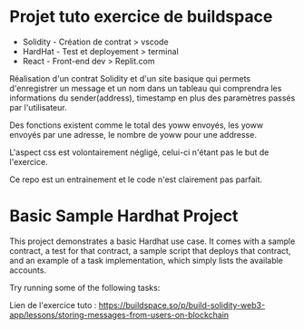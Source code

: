 # Projet tuto exercice de buildspace

+ Solidity - Création de contrat > vscode
+ HardHat - Test et deployement > terminal
+ React - Front-end dev > Replit.com


Réalisation d'un contrat Solidity et d'un site basique qui permets d'enregistrer un message et un nom dans un tableau qui comprendra les informations du sender(address), timestamp en plus des paramètres passés par l'utilisateur.

Des fonctions existent comme le total des yoww envoyés, les yoww envoyés par une adresse, le nombre de yoww pour une addresse.

L'aspect css est volontairement négligé, celui-ci n'étant pas le but de l'exercice. 

Ce repo est un entrainement et le code n'est clairement pas parfait.


# Basic Sample Hardhat Project

This project demonstrates a basic Hardhat use case. It comes with a sample contract, a test for that contract, a sample script that deploys that contract, and an example of a task implementation, which simply lists the available accounts.

Try running some of the following tasks:

Lien de l'exercice tuto :
https://buildspace.so/p/build-solidity-web3-app/lessons/storing-messages-from-users-on-blockchain